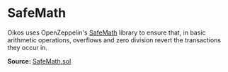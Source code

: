 # SafeMath

Oikos uses OpenZeppelin's [SafeMath](https://docs.openzeppelin.com/contracts/2.x/api/math#SafeMath) library to ensure that, in basic arithmetic operations, overflows and zero division revert the transactions they occur in.

**Source:** [SafeMath.sol](https://github.com/OpenZeppelin/openzeppelin-contracts/blob/master/contracts/math/SafeMath.sol)
